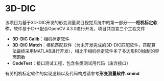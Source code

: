 # 3D-DIC
该项目为基于3D-DIC开发的形变测量双目视觉系统中的第一部分——**相机标定软件**，软件基于C++配合OpenCV 4.3.0进行开发，项目共包含三个工程文件

 - **3D-DIC Calib**：相机标定软件
 - **3D-DIC Match**：相机匹配软件（为未开发完成的3D-DIC匹配软件，匹配算法最终采用MATLAB进行开发），相比于相机标定软件多了多边形ROI绘制的界面函数
 - **CodeTest**：接口测试工程，包含各类测试用代码（废弃接口）

有关相机标定软件的实现逻辑以及代码构成请参考**形变测量软件.xmind**